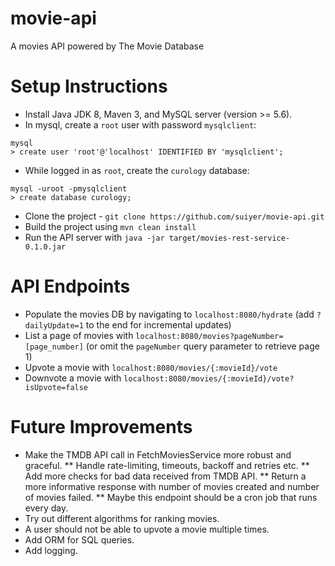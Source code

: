 # movie-api
A movies API powered by The Movie Database

Setup Instructions
====
* Install Java JDK 8, Maven 3, and MySQL server (version >= 5.6).
* In mysql, create a `root` user with password `mysqlclient`:
```
mysql
> create user 'root'@'localhost' IDENTIFIED BY 'mysqlclient';
```
*  While logged in as `root`, create the `curology` database:
```
mysql -uroot -pmysqlclient
> create database curology;
```
* Clone the project - `git clone https://github.com/suiyer/movie-api.git`
* Build the project using `mvn clean install`
* Run the API server with `java -jar target/movies-rest-service-0.1.0.jar`

API Endpoints
====
* Populate the movies DB by navigating to `localhost:8080/hydrate` (add `?dailyUpdate=1` to the end for incremental updates)
* List a page of movies with `localhost:8080/movies?pageNumber=[page_number]` (or omit the `pageNumber` query parameter to retrieve page 1)
* Upvote a movie with `localhost:8080/movies/{:movieId}/vote`
* Downvote a movie with `localhost:8080/movies/{:movieId}/vote?isUpvote=false`

Future Improvements
====
* Make the TMDB API call in FetchMoviesService more robust and graceful. 
  ** Handle rate-limiting, timeouts, backoff and retries etc.
  ** Add more checks for bad data received from TMDB API.
  ** Return a more informative response with number of movies created and number of movies failed.
  ** Maybe this endpoint should be a cron job that runs every day.
* Try out different algorithms for ranking movies.
* A user should not be able to upvote a movie multiple times.
* Add ORM for SQL queries.
* Add logging.

